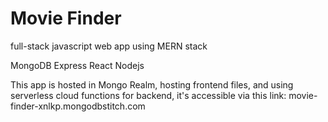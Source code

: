 # Movie Finder

full-stack javascript web app using MERN stack

MongoDB
Express
React
Nodejs


This app is hosted in Mongo Realm, hosting frontend files, and using serverless cloud functions for backend,
it's accessible via this link: movie-finder-xnlkp.mongodbstitch.com
